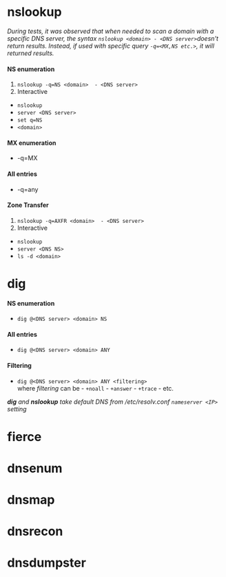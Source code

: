 # nslookup
_During tests, it was observed that when needed to scan a domain with a specific DNS server, the syntax `nslookup <domain> - <DNS server>`doesn't return results.
	Instead, if used with specific query `-q=<MX,NS etc.>`, it will returned results._<br>
#### NS enumeration
1. `nslookup -q=NS <domain>  - <DNS server>`
2. Interactive
* `nslookup`
* `server <DNS server>`
* `set q=NS`
* `<domain>`

#### MX enumeration
* -q=MX

#### All entries
* -q=any

#### Zone Transfer
1. `nslookup -q=AXFR <domain>  - <DNS server>`
2. Interactive
* `nslookup`
* `server <DNS NS>`
* `ls -d <domain>`

# dig
#### NS enumeration
* `dig @<DNS server> <domain> NS`

#### All entries
* `dig @<DNS server> <domain> ANY`

#### Filtering
* `dig @<DNS server> <domain> ANY <filtering>`
	<br>where _filtering_ can be
	  - `+noall`
	  - `+answer`
	  - `+trace`
	  - etc.

_**dig** and **nslookup** take default DNS from /etc/resolv.conf `nameserver <IP>` setting_


# fierce

# dnsenum

# dnsmap

# dnsrecon

# dnsdumpster